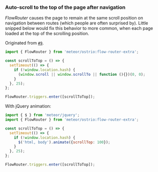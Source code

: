 ### Auto-scroll to the top of the page after navigation

*FlowRouter* causes the page to remain at the same scroll position on navigation between routes (which people are often surprised by). Little snipped below would fix this behavior to more common, when each page loaded at the top of the scrolling position.

Originated from [`#9`](https://github.com/veliovgroup/flow-router/issues/9).

```js
import { FlowRouter } from 'meteor/ostrio:flow-router-extra';

const scrollToTop = () => {
  setTimeout(() => {
    if (!window.location.hash) {
      (window.scroll || window.scrollTo || function (){})(0, 0);
    }
  }, 25);
};

FlowRouter.triggers.enter([scrollToTop]);
```

With jQuery animation:

```js
import { $ } from 'meteor/jquery';
import { FlowRouter } from 'meteor/ostrio:flow-router-extra';

const scrollToTop = () => {
  setTimeout(() => {
    if (!window.location.hash) {
      $('html, body').animate({scrollTop: 100});
    }
  }, 25);
};

FlowRouter.triggers.enter([scrollToTop]);
```
